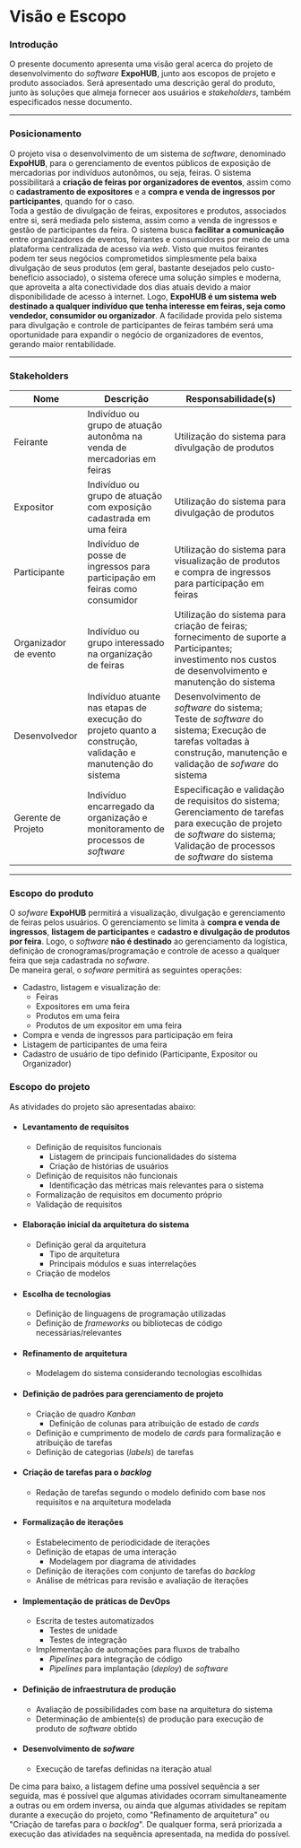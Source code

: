 # Visão e Escopo

### Introdução
O presente documento apresenta uma visão geral acerca do projeto de desenvolvimento do *software* **ExpoHUB**, junto aos escopos de projeto e produto associados. Será apresentado uma descrição geral do produto, junto às soluções que almeja fornecer aos usuários e *stakeholders*, também especificados nesse documento.

---
### Posicionamento

O projeto visa o desenvolvimento de um sistema de *software*, denominado **ExpoHUB**, para o gerenciamento de eventos públicos de exposição de mercadorias por indivíduos autonômos, ou seja, feiras. O sistema possibilitará a **criação de feiras por organizadores de eventos**, assim como o **cadastramento de expositores** e a **compra e venda de ingressos por participantes**, quando for o caso. \
Toda a gestão de divulgação de feiras, expositores e produtos, associados entre si, será mediada pelo sistema, assim como a venda de ingressos e gestão de participantes da feira. O sistema busca **facilitar a comunicação** entre organizadores de eventos, feirantes e consumidores por meio de uma plataforma centralizada de acesso via *web*. Visto que muitos feirantes podem ter seus negócios comprometidos simplesmente pela baixa divulgação de seus produtos (em geral, bastante desejados pelo custo-benefício associado), o sistema oferece uma solução simples e moderna, que aproveita a alta conectividade dos dias atuais devido a maior disponibilidade de acesso à internet.
Logo, **ExpoHUB é um sistema web destinado a qualquer indivíduo que tenha interesse em feiras, seja como vendedor, consumidor ou organizador**. A facilidade provida pelo sistema para divulgação e controle de participantes de feiras também será uma oportunidade para expandir o negócio de organizadores de eventos, gerando maior rentabilidade.

---
### Stakeholders

|Nome       | Descrição | Responsabilidade(s) |
|---------  |-----------|----------------- |
|Feirante   | Indivíduo ou grupo de atuação autonôma na venda de mercadorias em feiras | Utilização do sistema para divulgação de produtos |
|Expositor| Indivíduo ou grupo de atuação com exposição cadastrada em uma feira | Utilização do sistema para divulgação de produtos
|Participante|Indivíduo de posse de ingressos para participação em feiras como consumidor| Utilização do sistema para visualização de produtos e compra de ingressos para participação em feiras|
|Organizador de evento| Indivíduo ou grupo interessado na organização de feiras | Utilização do sistema para criação de feiras; fornecimento de suporte a Participantes; investimento nos custos de desenvolvimento e manutenção do sistema |
| Desenvolvedor | Indivíduo atuante nas etapas de execução do projeto quanto a construção, validação e manutenção do sistema | Desenvolvimento de *software* do sistema; Teste de *software* do sistema; Execução de tarefas voltadas à construção, manutenção e validação de *sofware* do sistema |
Gerente de Projeto | Indivíduo encarregado da organização e monitoramento de processos de *software* | Especificação e validação de requisitos do sistema; Gerenciamento de tarefas para execução de projeto de *software* do sistema; Validação de processos de *software* do sistema

---

### Escopo do produto

O *sofware* **ExpoHUB** permitirá a visualização, divulgação e gerenciamento de feiras pelos usuários. O gerenciamento se limita à **compra e venda de ingressos**, **listagem de participantes** e **cadastro e divulgação de produtos por feira**. Logo, o *software* **não é destinado** ao gerenciamento da logística, definição de cronogramas/programação e controle de acesso a qualquer feira que seja cadastrada no *sofware*.<br>
De maneira geral, o *sofware* permitirá as seguintes operações:

- Cadastro, listagem e visualização de:
  - Feiras
  - Expositores em uma feira
  - Produtos em uma feira
  - Produtos de um expositor em uma feira
- Compra e venda de ingressos para participação em feira
- Listagem de participantes de uma feira
- Cadastro de usuário de tipo definido (Participante, Expositor ou Organizador)

### Escopo do projeto

As atividades do projeto são apresentadas abaixo:


- #### Levantamento de requisitos
  - Definição de requisitos funcionais
    - Listagem de principais funcionalidades do sistema
    - Criação de histórias de usuários
  - Definição de requisitos não funcionais
    - Identificação das métricas mais relevantes para o sistema
  - Formalização de requisitos em documento próprio
  - Validação de requisitos
- #### Elaboração inicial da arquitetura do sistema
  - Definição geral da arquitetura
    - Tipo de arquitetura
    - Principais módulos e suas interrelações
  - Criação de modelos
- #### Escolha de tecnologias
  - Definição de linguagens de programação utilizadas
  - Definição de *frameworks* ou bibliotecas de código necessárias/relevantes
- #### Refinamento de arquitetura
  - Modelagem do sistema considerando tecnologias escolhidas
- #### Definição de padrões para gerenciamento de projeto
  - Criação de quadro *Kanban*
    - Definição de colunas para atribuição de estado de *cards*
  - Definição e cumprimento de modelo de *cards* para formalização e atribuição de tarefas
  - Definição de categorias (*labels*) de tarefas
- #### Criação de tarefas para o *backlog*
  - Redação de tarefas segundo o modelo definido com base nos requisitos e na arquitetura modelada
- #### Formalização de iterações
  - Estabelecimento de periodicidade de iterações
  - Definição de etapas de uma interação
    - Modelagem por diagrama de atividades
  - Definição de iterações com conjunto de tarefas do *backlog*
  - Análise de métricas para revisão e avaliação de iterações
- #### Implementação de práticas de DevOps
  - Escrita de testes automatizados
    - Testes de unidade
    - Testes de integração
  - Implementação de automações para fluxos de trabalho
    - *Pipelines* para integração de código
    - *Pipelines* para implantação (*deploy*) de *software*
- #### Definição de infraestrutura de produção
  - Avaliação de possibilidades com base na arquitetura do sistema
  - Determinação de ambiente(s) de produção para execução de produto de *software* obtido
- #### Desenvolvimento de *sofware*
  - Execução de tarefas definidas na iteração atual

De cima para baixo, a listagem define uma possível sequẽncia a ser seguida, mas é possível que algumas atividades ocorram simultaneamente a outras ou em ordem inversa, ou ainda que algumas atividades se repitam durante a execução do projeto, como "Refinamento de arquitetura" ou "Criação de tarefas para o *backlog*". De qualquer forma, será priorizada a execução das atividades na sequẽncia apresentada, na medida do possível.